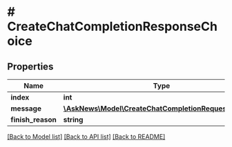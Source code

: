 # # CreateChatCompletionResponseChoice

## Properties

Name | Type | Description | Notes
------------ | ------------- | ------------- | -------------
**index** | **int** |  |
**message** | [**\AskNews\Model\CreateChatCompletionRequestMessage**](CreateChatCompletionRequestMessage.md) |  |
**finish_reason** | **string** |  | [optional]

[[Back to Model list]](../../README.md#models) [[Back to API list]](../../README.md#endpoints) [[Back to README]](../../README.md)
